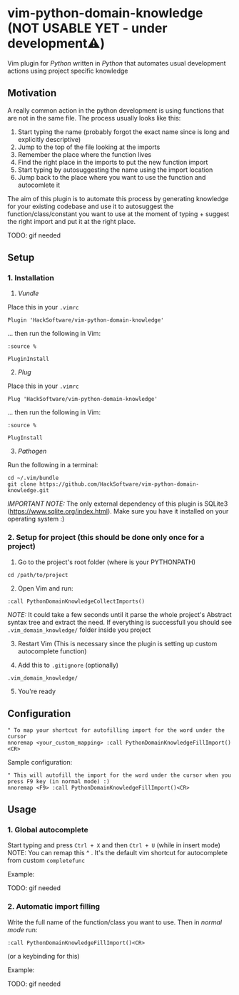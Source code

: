 # vim-python-domain-knowledge (NOT USABLE YET - under development⚠️)

Vim plugin for *Python* written in *Python* that automates usual development actions using project specific knowledge

## Motivation

A really common action in the python development is using functions that are not in the same file. The process usually looks like this:

1. Start typing the name (probably forgot the exact name since is long and explicitly descriptive)
2. Jump to the top of the file looking at the imports
3. Remember the place where the function lives
4. Find the right place in the imports to put the new function import
5. Start typing by autosuggesting the name using the import location
6. Jump back to the place where you want to use the function and autocomlete it

The aim of this plugin is to automate this process by generating knowledge for your existing codebase and use it to autosuggest the function/class/constant you want to use at the moment of typing + suggest the right import and put it at the right place.

TODO: gif needed

## Setup

### 1. Installation

1. *Vundle*

Place this in your `.vimrc`

```
Plugin 'HackSoftware/vim-python-domain-knowledge'
```

… then run the following in Vim:

```
:source %

PluginInstall
```

2. *Plug*

Place this in your `.vimrc`

```
Plug 'HackSoftware/vim-python-domain-knowledge'
```

… then run the following in Vim:

```
:source %

PlugInstall
```

3. *Pathogen*

Run the following in a terminal:

```
cd ~/.vim/bundle
git clone https://github.com/HackSoftware/vim-python-domain-knowledge.git
```

*IMPORTANT NOTE:* The only external dependency of this plugin is SQLite3 (https://www.sqlite.org/index.html). Make sure you have it installed on your operating system :)

### 2. Setup for project (this should be done only once for a project)

1. Go to the project's root folder (where is your PYTHONPATH)

```
cd /path/to/project
```

2. Open Vim and run:

```
:call PythonDomainKnowledgeCollectImports()
```

*NOTE:* It could take a few seconds until it parse the whole project's Abstract syntax tree and extract the need. If everything is successfull you should see `.vim_domain_knowledge/` folder inside you project

3. Restart Vim (This is necessary since the plugin is setting up custom autocomplete function)

4. Add this to `.gitignore` (optionally)

```
.vim_domain_knowledge/

```

5. You're ready

## Configuration

```
" To map your shortcut for autofilling import for the word under the cursor
nnoremap <your_custom_mapping> :call PythonDomainKnowledgeFillImport()<CR>
```

Sample configuration:

```
" This will autofill the import for the word under the cursor when you press F9 key (in normal mode) :)
nnoremap <F9> :call PythonDomainKnowledgeFillImport()<CR>
```

## Usage

### 1. Global autocomplete

Start typing and press `Ctrl + X` and then `Ctrl + U` (while in insert mode)
NOTE: You can remap this ^ . It's the default vim shortcut for autocomplete from custom `completefunc`

Example:

TODO: gif needed

### 2. Automatic import filling

Write the full name of the function/class you want to use. Then in *normal mode* run:

```
:call PythonDomainKnowledgeFillImport()<CR>
```

(or a keybinding for this)

Example:

TODO: gif needed
